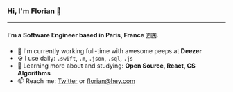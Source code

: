 ### Hi, I'm Florian 👋
---

#### I'm a Software Engineer based in Paris, France 🇫🇷.

- 🏢 I'm currently working full-time with awesome peeps at **Deezer**
- ⚙️ I use daily: `.swift`, `.m`, `.json`, `.sql`, `.js`
- 🌱 Learning more about and studying: **Open Source, React, CS Algorithms**
- 📫 Reach me: <a href="https://twitter.com/florianmari">Twitter</a> or florian@hey.com
